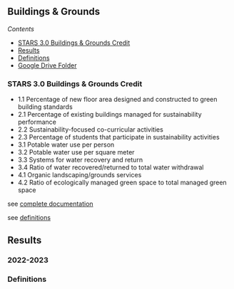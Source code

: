 ## Buildings & Grounds

*Contents*
- [STARS 3.0 Buildings & Grounds Credit](#stars-30-food--dining-credit)
- [Results](#results)
- [Definitions](#stars-credit-definitions)
- [Google Drive Folder](https://drive.google.com/drive/folders/1MpK4bpxYSuIs97QPZ0AMyqoNcxe-ACPu)

### STARS 3.0 Buildings & Grounds Credit

- 1.1 Percentage of new floor area designed and constructed to green building standards
- 2.1 Percentage of existing buildings managed for sustainability performance
- 2.2 Sustainability-focused co-curricular activities
- 2.3 Percentage of students that participate in sustainability activities
- 3.1 Potable water use per person
- 3.2 Potable water use per square meter
- 3.3 Systems for water recovery and return
- 3.4 Ratio of water recovered/returned to total water withdrawal
- 4.1 Organic landscaping/grounds services
- 4.2 Ratio of ecologically managed green space to total managed green space

see [complete documentation](https://docs.google.com/document/d/1UgIhYWWg5GS7cB9qYvRpw76-ThuQZJ2X1spEiS1fp_U/edit#heading=h.43oau9mq61o0)

see [definitions](#stars-credit-definitions)

## Results

### 2022-2023

### Definitions
